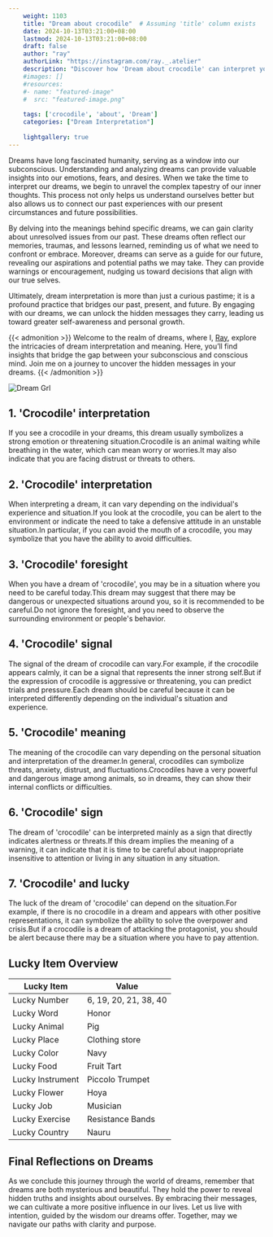 ```yaml
---
    weight: 1103
    title: "Dream about crocodile"  # Assuming 'title' column exists
    date: 2024-10-13T03:21:00+08:00
    lastmod: 2024-10-13T03:21:00+08:00
    draft: false
    author: "ray"
    authorLink: "https://instagram.com/ray._.atelier"
    description: "Discover how 'Dream about crocodile' can interpret your future and uncover its significant meanings in your life."
    #images: []
    #resources:
    #- name: "featured-image"
    #  src: "featured-image.png"
    
    tags: ['crocodile', 'about', 'Dream']
    categories: ["Dream Interpretation"]
    
    lightgallery: true
---
```

    
Dreams have long fascinated humanity, serving as a window into our subconscious. Understanding and analyzing dreams can provide valuable insights into our emotions, fears, and desires. When we take the time to interpret our dreams, we begin to unravel the complex tapestry of our inner thoughts. This process not only helps us understand ourselves better but also allows us to connect our past experiences with our present circumstances and future possibilities.

By delving into the meanings behind specific dreams, we can gain clarity about unresolved issues from our past. These dreams often reflect our memories, traumas, and lessons learned, reminding us of what we need to confront or embrace. Moreover, dreams can serve as a guide for our future, revealing our aspirations and potential paths we may take. They can provide warnings or encouragement, nudging us toward decisions that align with our true selves.

Ultimately, dream interpretation is more than just a curious pastime; it is a profound practice that bridges our past, present, and future. By engaging with our dreams, we can unlock the hidden messages they carry, leading us toward greater self-awareness and personal growth.

{{< admonition >}}
Welcome to the realm of dreams, where I, [Ray](https://instagram.com/ray._.atelier), explore the intricacies of dream interpretation and meaning. Here, you’ll find insights that bridge the gap between your subconscious and conscious mind. Join me on a journey to uncover the hidden messages in your dreams.
{{< /admonition >}}

![Dream Grl](https://cdn.pixabay.com/photo/2017/11/02/03/35/gothic-2910057_1280.jpg "Dream Grl")

## 1. 'Crocodile' interpretation
If you see a crocodile in your dreams, this dream usually symbolizes a strong emotion or threatening situation.Crocodile is an animal waiting while breathing in the water, which can mean worry or worries.It may also indicate that you are facing distrust or threats to others.

## 2. 'Crocodile' interpretation
When interpreting a dream, it can vary depending on the individual's experience and situation.If you look at the crocodile, you can be alert to the environment or indicate the need to take a defensive attitude in an unstable situation.In particular, if you can avoid the mouth of a crocodile, you may symbolize that you have the ability to avoid difficulties.

## 3. 'Crocodile' foresight
When you have a dream of 'crocodile', you may be in a situation where you need to be careful today.This dream may suggest that there may be dangerous or unexpected situations around you, so it is recommended to be careful.Do not ignore the foresight, and you need to observe the surrounding environment or people's behavior.

## 4. 'Crocodile' signal
The signal of the dream of crocodile can vary.For example, if the crocodile appears calmly, it can be a signal that represents the inner strong self.But if the expression of crocodile is aggressive or threatening, you can predict trials and pressure.Each dream should be careful because it can be interpreted differently depending on the individual's situation and experience.

## 5. 'Crocodile' meaning
The meaning of the crocodile can vary depending on the personal situation and interpretation of the dreamer.In general, crocodiles can symbolize threats, anxiety, distrust, and fluctuations.Crocodiles have a very powerful and dangerous image among animals, so in dreams, they can show their internal conflicts or difficulties.

## 6. 'Crocodile' sign
The dream of 'crocodile' can be interpreted mainly as a sign that directly indicates alertness or threats.If this dream implies the meaning of a warning, it can indicate that it is time to be careful about inappropriate insensitive to attention or living in any situation in any situation.

## 7. 'Crocodile' and lucky
The luck of the dream of 'crocodile' can depend on the situation.For example, if there is no crocodile in a dream and appears with other positive representations, it can symbolize the ability to solve the overpower and crisis.But if a crocodile is a dream of attacking the protagonist, you should be alert because there may be a situation where you have to pay attention.

## Lucky Item Overview
| Lucky Item          | Value              |
|---------------|--------------------|
| Lucky Number        | 6, 19, 20, 21, 38, 40  |
| Lucky Word          | Honor |
| Lucky Animal        | Pig |
| Lucky Place         | Clothing store     |
| Lucky Color         | Navy     |
| Lucky Food          | Fruit Tart      |
| Lucky Instrument    | Piccolo Trumpet |
| Lucky Flower        | Hoya    |
| Lucky Job           | Musician       |
| Lucky Exercise      | Resistance Bands  |
| Lucky Country       | Nauru    |


##  Final Reflections on Dreams

As we conclude this journey through the world of dreams, remember that dreams are both mysterious and beautiful. They hold the power to reveal hidden truths and insights about ourselves. By embracing their messages, we can cultivate a more positive influence in our lives. Let us live with intention, guided by the wisdom our dreams offer. Together, may we navigate our paths with clarity and purpose.
